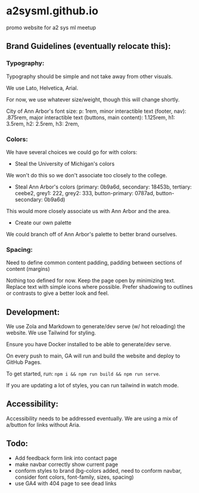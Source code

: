 # a2sysml.github.io
promo website for a2 sys ml meetup


## Brand Guidelines (eventually relocate this):

### Typography:

Typography should be simple and not take away from other visuals.

We use Lato, Helvetica, Arial.

For now, we use whatever size/weight, though this will change shortly.

City of Ann Arbor's font size: p: 1rem, minor interactible text (footer, nav): .875rem, major interactible text (buttons, main content): 1.125rem, h1: 3.5rem, h2: 2.5rem, h3: 2rem, 

### Colors:

We have several choices we could go for with colors:

- Steal the University of Michigan's colors

We won't do this so we don't associate too closely to the college.

- Steal Ann Arbor's colors (primary: 0b9a6d, secondary: 18453b, tertiary: ceebe2, grey1: 222, grey2: 333, button-primary: 0787ad, button-secondary: 0b9a6d) 

This would more closely associate us with Ann Arbor and the area.

- Create our own palette

We could branch off of Ann Arbor's palette to better brand ourselves.

### Spacing:

Need to define common content padding, padding between sections of content (margins)

Nothing too defined for now. Keep the page open by minimizing text. Replace text with simple icons where possible. Prefer shadowing to outlines or contrasts to give a better look and feel.

## Development:

We use Zola and Markdown to generate/dev serve (w/ hot reloading) the website. We use Tailwind for styling.

Ensure you have Docker installed to be able to generate/dev serve.

On every push to main, GA will run and build the website and deploy to GitHub Pages.

To get started, run: `npm i && npm run build && npm run serve`.

If you are updating a lot of styles, you can run tailwind in watch mode.

## Accessibility:

Accessibility needs to be addressed eventually. We are using a mix of a/button for links without Aria.


## Todo:
- Add feedback form link into contact page
- make navbar correctly show current page
- conform styles to brand  (bg-colors added, need to conform navbar, consider font colors, font-family, sizes, spacing)
- use GA4 with 404 page to see dead links